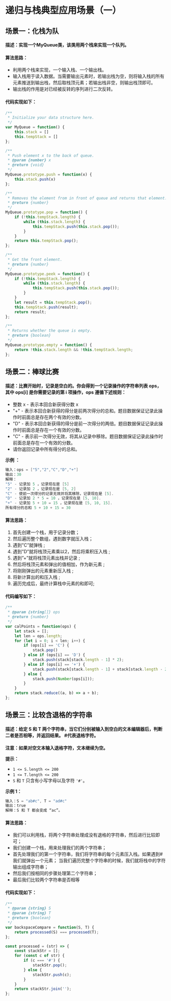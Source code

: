 # 递归与栈典型应用场景（一） 

## 场景一：化栈为队    

#### 描述：实现一个MyQueue类，该类用两个栈来实现一个队列。 

#### 算法思路：

- 利⽤两个栈来实现，⼀个输⼊栈、⼀个输出栈。
- 输⼊栈⽤于读⼊数据。当需要输出元素时，若输出栈为空，则将输⼊栈的所有元素推送到输出栈，然后取栈顶元素；若输出栈⾮空，则输出栈顶即可。
- 输出栈的作⽤是对已经被反转的序列进⾏⼆次反转。

#### 代码实现如下：

```javascript
/**
 * Initialize your data structure here.
 */
var MyQueue = function() {
    this.stack = []
    this.tempStack = []
};

/**
 * Push element x to the back of queue. 
 * @param {number} x
 * @return {void}
 */
MyQueue.prototype.push = function(x) {
    this.stack.push(x)
};

/**
 * Removes the element from in front of queue and returns that element.
 * @return {number}
 */
MyQueue.prototype.pop = function() {
    if (!this.tempStack.length) {
        while (this.stack.length) {
            this.tempStack.push(this.stack.pop());
        }
    }
    return this.tempStack.pop();
};

/**
 * Get the front element.
 * @return {number}
 */
MyQueue.prototype.peek = function() {
    if (!this.tempStack.length) {
        while (this.stack.length) {
            this.tempStack.push(this.stack.pop());
        }
    }
    let result = this.tempStack.pop();
    this.tempStack.push(result);
    return result;
};

/**
 * Returns whether the queue is empty.
 * @return {boolean}
 */
MyQueue.prototype.empty = function() {
    return !this.stack.length && !this.tempStack.length;
};
```

## 场景二：棒球比赛        

#### 描述：比赛开始时，记录是空白的。你会得到一个记录操作的字符串列表 ops，其中 ops[i] 是你需要记录的第 i 项操作，ops 遵循下述规则：

- 整数 x - 表示本回合新获得分数 x
- "+" - 表示本回合新获得的得分是前两次得分的总和。题目数据保证记录此操作时前面总是存在两个有效的分数。
- "D" - 表示本回合新获得的得分是前一次得分的两倍。题目数据保证记录此操作时前面总是存在一个有效的分数。
- "C" - 表示前一次得分无效，将其从记录中移除。题目数据保证记录此操作时前面总是存在一个有效的分数。
- 请你返回记录中所有得分的总和。

**示例 ：**

```java
输入：ops = ["5","2","C","D","+"]
输出：30
解释：
"5" - 记录加 5 ，记录现在是 [5]
"2" - 记录加 2 ，记录现在是 [5, 2]
"C" - 使前一次得分的记录无效并将其移除，记录现在是 [5].
"D" - 记录加 2 * 5 = 10 ，记录现在是 [5, 10].
"+" - 记录加 5 + 10 = 15 ，记录现在是 [5, 10, 15].
所有得分的总和 5 + 10 + 15 = 30
```

#### 算法思路：

1. 首先创建一个栈，用于记录分数； 
2. 然后遍历整个数组，遇到数字就压入栈；
3. 遇到”C”就弹栈 ;
4. 遇到”D”就将栈顶元素乘以2，然后将乘积压入栈 ;
5. 遇到”+”就将栈顶元素出栈并记录 ;
6. 然后将栈顶元素和弹出的值相加，作为新元素 ;
7. 将刚刚弹出的元素重新压入栈 ;
8. 将新计算出的和压入栈 ;
9. 遍历完成后，最终计算栈中元素的和即可;

#### 代码编写如下：

```javascript
/**
 * @param {string[]} ops
 * @return {number}
 */
var calPoints = function(ops) {
    let stack = [];
    let len = ops.length;
    for (let i = 0; i < len; i++) {
        if (ops[i] == 'C') {
            stack.pop()
        } else if (ops[i] == 'D') {
            stack.push(stack[stack.length - 1] * 2);
        } else if (ops[i] == '+') {
            stack.push(stack[stack.length - 1] + stack[stack.length - 2]);
        } else {
            stack.push(Number(ops[i]));
        }
    }
    return stack.reduce((a, b) => a + b);
};
```

## 场景三：比较含退格的字符串      

#### 描述：给定 S 和 T 两个字符串，当它们分别被输入到空白的文本编辑器后，判断二者是否相等，并返回结果。 #代表退格字符。

**注意：如果对空文本输入退格字符，文本继续为空。**

**提示：**

- `1 <= S.length <= 200`
- `1 <= T.length <= 200`
- `S` 和 `T` 只含有小写字母以及字符 `'#'`。

**示例 1：**

```javascript
输入：S = "ab#c", T = "ad#c"
输出：true
解释：S 和 T 都会变成 “ac”。
```

#### 算法思路：

- 我们可以利用栈，将两个字符串处理成没有退格的字符串，然后进行比较即可；
- 我们创建一个栈，用来处理我们的两个字符串；
- 首先处理我们的第一个字符串，我们将字符串的每个元素压入栈。如果遇到#我们就弹出一个元素； 当我们遍历完整个字符串的时候，我们就将栈中的字符输出组成字符串；
- 然后我们按相同的步骤处理第二个字符串；
- 最后我们比较两个字符串是否相等    

#### 代码实现如下：

```javascript
/**
 * @param {string} S
 * @param {string} T
 * @return {boolean}
 */
var backspaceCompare = function(S, T) {
    return processed(S) === processed(T);
};

const processed = (str) => {
    const stackStr = [];
    for (const c of str) {
        if (c === '#') {
            stackStr.pop();
        } else {
            stackStr.push(c);
        }
    }
    return stackStr.join('');
};
```

